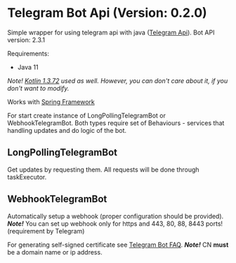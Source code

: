 # Telegram Bot Api (Version: 0.2.0)
Simple wrapper for using telegram api with java ([Telegram Api](https://core.telegram.org/bots/api)). Bot API version: 2.3.1

Requirements:
* Java 11

*Note! [Kotlin 1.3.72](http://kotlinlang.org/) used as well. However, you can don't care about it, if you don't want to modify.*

Works with [Spring Framework](https://spring.io/)

For start create instance of LongPollingTelegramBot or WebhookTelegramBot.
Both types require set of Behaviours - services that handling updates and do logic of the bot. 

## LongPollingTelegramBot

Get updates by requesting them. All requests will be done through taskExecutor. 

## WebhookTelegramBot

Automatically setup a webhook (proper configuration should be provided). 
**_Note!_** You can set up webhook only for https and 443, 80, 88, 8443 ports! (requirement by Telegram)
 
For generating self-signed certificate see [Telegram Bot FAQ](https://core.telegram.org/bots/self-signed). 
**_Note!_** CN **must** be a domain name or ip address. 
